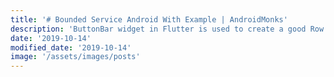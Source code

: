 ```yaml
---
title: '# Bounded Service Android With Example | AndroidMonks'
description: 'ButtonBar widget in Flutter is used to create a good Row of Buttons. This article discusses the advantage of ButtonBar over Row widget with an example app'
date: '2019-10-14'
modified_date: '2019-10-14'
image: '/assets/images/posts'
---
```


